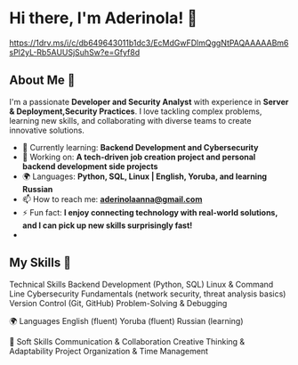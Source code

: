 # Hi there, I'm Aderinola! 👋
https://1drv.ms/i/c/db649643011b1dc3/EcMdGwFDlmQggNtPAQAAAAABm6sPl2yL-Rb5AUUSjSuhSw?e=Gfyf8d

## About Me 🚀
I'm a passionate **Developer and Security Analyst** with experience in **Server & Deployment,Security Practices**. I love tackling complex problems, learning new skills, and collaborating with diverse teams to create innovative solutions.
- 🌱 Currently learning: **Backend Development and Cybersecurity**
- 🔭 Working on: **A tech-driven job creation project and personal backend development side projects**
- 🌍 Languages: **Python, SQL, Linux | English, Yoruba, and learning Russian**
- 📫 How to reach me: **aderinolaanna@gmail.com**
- ⚡ Fun fact: **I enjoy connecting technology with real-world solutions, and I can pick up new skills surprisingly fast!**
- 
## My Skills 🧠
Technical Skills
Backend Development (Python, SQL)
Linux & Command Line
Cybersecurity Fundamentals (network security, threat analysis basics)
Version Control (Git, GitHub)
Problem-Solving & Debugging

🌍 Languages
English (fluent)
Yoruba (fluent)
Russian (learning)

🚀 Soft Skills
Communication & Collaboration
Creative Thinking & Adaptability
Project Organization & Time Management





